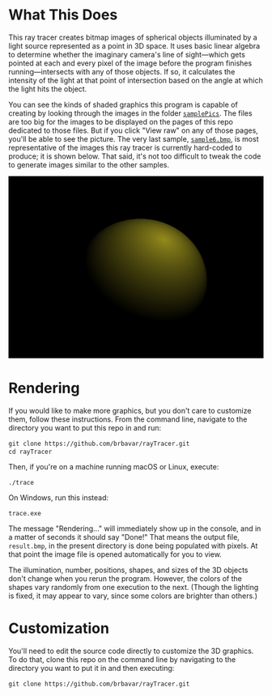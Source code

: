 # What This Does
This ray tracer creates bitmap images of spherical objects illuminated by a light source represented as a point in 3D space. It uses basic linear algebra to determine whether the imaginary camera's line of sight—which gets pointed at each and every pixel of the image before the program finishes running—intersects with any of those objects. If so, it calculates the intensity of the light at that point of intersection based on the angle at which the light hits the object. 

You can see the kinds of shaded graphics this program is capable of creating by looking through the images in the folder [`samplePics`](https://github.com/brbavar/rayTracer/tree/main/samplePics). The files are too big for the images to be displayed on the pages of this repo dedicated to those files. But if you click "View raw" on any of those pages, you'll be able to see the picture. The very last sample, [`sample6.bmp`](https://raw.githubusercontent.com/brbavar/rayTracer/refs/heads/main/samplePics/sample6.bmp), is most representative of the images this ray tracer is currently hard-coded to produce; it is shown below. That said, it's not too difficult to tweak the code to generate images similar to the other samples.

<p align='center'>
  <img src='https://raw.githubusercontent.com/brbavar/rayTracer/main/samplePics/sample6.bmp'>
</p>

# Rendering
If you would like to make more graphics, but you don't care to customize them, follow these instructions. From the command line, navigate to the directory you want to put this repo in and run:
  ```
  git clone https://github.com/brbavar/rayTracer.git
  cd rayTracer
  ```
Then, if you're on a machine running macOS or Linux, execute:
```
./trace
```
On Windows, run this instead:
```
trace.exe
```
The message "Rendering..." will immediately show up in the console, and in a matter of seconds it should say "Done!" That means the output file, `result.bmp`, in the present directory is done being populated with pixels. At that point the image file is opened automatically for you to view.

The illumination, number, positions, shapes, and sizes of the 3D objects don't change when you rerun the program. However, the colors of the shapes vary randomly from one execution to the next. (Though the lighting is fixed, it may appear to vary, since some colors are brighter than others.)

# Customization
You'll need to edit the source code directly to customize the 3D graphics. To do that, clone this repo on the command line by navigating to the directory you want to put it in and then executing:
  ```
  git clone https://github.com/brbavar/rayTracer.git
  ```
